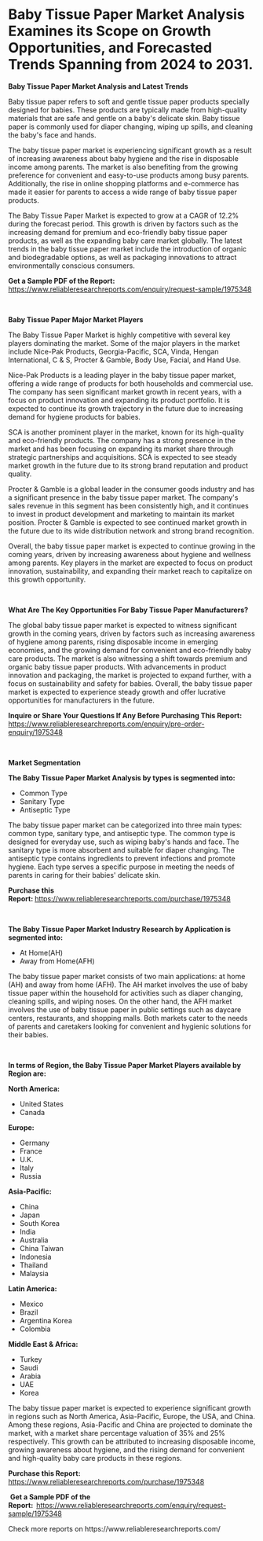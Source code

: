 <p><h1>Baby Tissue Paper Market Analysis Examines its Scope on Growth Opportunities, and Forecasted Trends Spanning from 2024 to 2031.</h1></p><p><strong>Baby Tissue Paper Market Analysis and Latest Trends</strong></p>
<p><p>Baby tissue paper refers to soft and gentle tissue paper products specially designed for babies. These products are typically made from high-quality materials that are safe and gentle on a baby's delicate skin. Baby tissue paper is commonly used for diaper changing, wiping up spills, and cleaning the baby's face and hands.</p><p>The baby tissue paper market is experiencing significant growth as a result of increasing awareness about baby hygiene and the rise in disposable income among parents. The market is also benefiting from the growing preference for convenient and easy-to-use products among busy parents. Additionally, the rise in online shopping platforms and e-commerce has made it easier for parents to access a wide range of baby tissue paper products.</p><p>The Baby Tissue Paper Market is expected to grow at a CAGR of 12.2% during the forecast period. This growth is driven by factors such as the increasing demand for premium and eco-friendly baby tissue paper products, as well as the expanding baby care market globally. The latest trends in the baby tissue paper market include the introduction of organic and biodegradable options, as well as packaging innovations to attract environmentally conscious consumers.</p></p>
<p><strong>Get a Sample PDF of the Report:&nbsp;</strong> <a href="https://www.reliableresearchreports.com/enquiry/request-sample/1975348">https://www.reliableresearchreports.com/enquiry/request-sample/1975348</a></p>
<p>&nbsp;</p>
<p><strong>Baby Tissue Paper Major Market Players</strong></p>
<p><p>The Baby Tissue Paper Market is highly competitive with several key players dominating the market. Some of the major players in the market include Nice-Pak Products, Georgia-Pacific, SCA, Vinda, Hengan International, C & S, Procter & Gamble, Body Use, Facial, and Hand Use.</p><p>Nice-Pak Products is a leading player in the baby tissue paper market, offering a wide range of products for both households and commercial use. The company has seen significant market growth in recent years, with a focus on product innovation and expanding its product portfolio. It is expected to continue its growth trajectory in the future due to increasing demand for hygiene products for babies.</p><p>SCA is another prominent player in the market, known for its high-quality and eco-friendly products. The company has a strong presence in the market and has been focusing on expanding its market share through strategic partnerships and acquisitions. SCA is expected to see steady market growth in the future due to its strong brand reputation and product quality.</p><p>Procter & Gamble is a global leader in the consumer goods industry and has a significant presence in the baby tissue paper market. The company's sales revenue in this segment has been consistently high, and it continues to invest in product development and marketing to maintain its market position. Procter & Gamble is expected to see continued market growth in the future due to its wide distribution network and strong brand recognition.</p><p>Overall, the baby tissue paper market is expected to continue growing in the coming years, driven by increasing awareness about hygiene and wellness among parents. Key players in the market are expected to focus on product innovation, sustainability, and expanding their market reach to capitalize on this growth opportunity.</p></p>
<p>&nbsp;</p>
<p><strong>What Are The Key Opportunities For Baby Tissue Paper Manufacturers?</strong></p>
<p><p>The global baby tissue paper market is expected to witness significant growth in the coming years, driven by factors such as increasing awareness of hygiene among parents, rising disposable income in emerging economies, and the growing demand for convenient and eco-friendly baby care products. The market is also witnessing a shift towards premium and organic baby tissue paper products. With advancements in product innovation and packaging, the market is projected to expand further, with a focus on sustainability and safety for babies. Overall, the baby tissue paper market is expected to experience steady growth and offer lucrative opportunities for manufacturers in the future.</p></p>
<p><strong>Inquire or Share Your Questions If Any Before Purchasing This Report:</strong> <a href="https://www.reliableresearchreports.com/enquiry/pre-order-enquiry/1975348">https://www.reliableresearchreports.com/enquiry/pre-order-enquiry/1975348</a></p>
<p>&nbsp;</p>
<p><strong>Market Segmentation</strong></p>
<p><strong>The Baby Tissue Paper Market Analysis by types is segmented into:</strong></p>
<p><ul><li>Common Type</li><li>Sanitary Type</li><li>Antiseptic Type</li></ul></p>
<p><p>The baby tissue paper market can be categorized into three main types: common type, sanitary type, and antiseptic type. The common type is designed for everyday use, such as wiping baby's hands and face. The sanitary type is more absorbent and suitable for diaper changing. The antiseptic type contains ingredients to prevent infections and promote hygiene. Each type serves a specific purpose in meeting the needs of parents in caring for their babies' delicate skin.</p></p>
<p><strong>Purchase this Report:&nbsp;</strong><a href="https://www.reliableresearchreports.com/purchase/1975348">https://www.reliableresearchreports.com/purchase/1975348</a></p>
<p>&nbsp;</p>
<p><strong>The Baby Tissue Paper Market Industry Research by Application is segmented into:</strong></p>
<p><ul><li>At Home(AH)</li><li>Away from Home(AFH)</li></ul></p>
<p><p>The baby tissue paper market consists of two main applications: at home (AH) and away from home (AFH). The AH market involves the use of baby tissue paper within the household for activities such as diaper changing, cleaning spills, and wiping noses. On the other hand, the AFH market involves the use of baby tissue paper in public settings such as daycare centers, restaurants, and shopping malls. Both markets cater to the needs of parents and caretakers looking for convenient and hygienic solutions for their babies.</p></p>
<p>&nbsp;</p>
<p><strong>In terms of Region, the Baby Tissue Paper Market Players available by Region are:</strong></p>
<p>
    <p> <strong> North America: </strong>
        <ul>
            <li>United States</li>
            <li>Canada</li>
        </ul>
        </p> 
    <p> <strong> Europe: </strong>
        <ul>
            <li>Germany</li>
            <li>France</li>
            <li>U.K.</li>
            <li>Italy</li>
            <li>Russia</li>
        </ul>
        </p> 
    <p> <strong> Asia-Pacific: </strong>
        <ul>
            <li>China</li>
            <li>Japan</li>
            <li>South Korea</li>
            <li>India</li>
            <li>Australia</li>
            <li>China Taiwan</li>
            <li>Indonesia</li>
            <li>Thailand</li>
            <li>Malaysia</li>
        </ul>
        </p> 
    <p> <strong> Latin America: </strong>
        <ul>
            <li>Mexico</li>
            <li>Brazil</li>
            <li>Argentina Korea</li>
            <li>Colombia</li>
        </ul>
        </p> 
    <p> <strong> Middle East & Africa: </strong>
        <ul>
            <li>Turkey</li>
            <li>Saudi</li>
            <li>Arabia</li>
            <li>UAE</li>
            <li>Korea</li>
        </ul>
    </p>
    </p>
<p><p>The baby tissue paper market is expected to experience significant growth in regions such as North America, Asia-Pacific, Europe, the USA, and China. Among these regions, Asia-Pacific and China are projected to dominate the market, with a market share percentage valuation of 35% and 25% respectively. This growth can be attributed to increasing disposable income, growing awareness about hygiene, and the rising demand for convenient and high-quality baby care products in these regions.</p></p>
<p><strong>Purchase this Report: </strong><a href="https://www.reliableresearchreports.com/purchase/1975348">https://www.reliableresearchreports.com/purchase/1975348</a></p>
<p>&nbsp;<strong>Get a Sample PDF of the Report:&nbsp;&nbsp;</strong><a href="https://www.reliableresearchreports.com/enquiry/request-sample/1975348">https://www.reliableresearchreports.com/enquiry/request-sample/1975348</a></p>
<p><strong></strong></p>
<p>Check more reports on https://www.reliableresearchreports.com/</p>